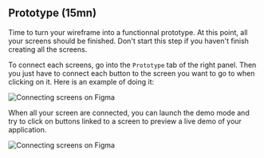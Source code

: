## Prototype (15mn)

Time to turn your wireframe into a functionnal prototype. At this point, all your screens should be finished. Don't start this step if you haven't finish creating all the screens.

To connect each screens, go into the `Prototype` tab of the right panel. Then you just have to connect each button to the screen you want to go to when clicking on it. Here is an example of doing it:

![Connecting screens on Figma](https://raw.githubusercontent.com/lewagon/fullstack-images/master/frontend/pds_prototype_connect_frames.gif)

When all your screen are connected, you can launch the demo mode and try to click on buttons linked to a screen to preview a live demo of your application.

![Connecting screens on Figma](https://raw.githubusercontent.com/lewagon/fullstack-images/master/frontend/pds_prototype_launch_demo.gif)

